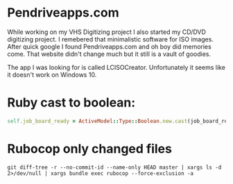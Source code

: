 # Pendriveapps.com
While working on my VHS Digitizing project I also started my CD/DVD digitizing project. I remebered that minimalistic software for ISO images. After quick google I found Pendriveapps.com and oh boy did memories come. That website didn't change much but it still is a vault of goodies.

The app I was looking for is called LCISOCreator. Unfortunately it seems like it doesn't work on Windows 10.

# Ruby cast to boolean:
```ruby
self.job_board_ready = ActiveModel::Type::Boolean.new.cast(job_board_ready)
```

# Rubocop only changed files

```
git diff-tree -r --no-commit-id --name-only HEAD master | xargs ls -d 2>/dev/null | xargs bundle exec rubocop --force-exclusion -a
```